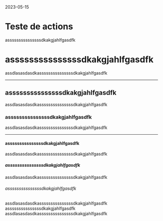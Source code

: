 2023-05-15
# Teste de actions


asssssssssssssssdkakgjahlfgasdfk
# asssssssssssssssdkakgjahlfgasdfk
assdlasasdasdkasssssssssssssssdkakgjahlfgasdfk

---

## asssssssssssssssdkakgjahlfgasdfk
assdlasasdasdkasssssssssssssssdkakgjahlfgasdfk
### asssssssssssssssdkakgjahlfgasdfk
assdlasasdasdkasssssssssssssssdkakgjahlfgasdfk
 
---

#### asssssssssssssssdkakgjahlfgasdfk
assdlasasdasdkasssssssssssssssdkakgjahlfgasdfk
##### asssssssssssssssdkakgjahlfgasdfk
assdlasasdasdkasssssssssssssssdkakgjahlfgasdfk
###### asssssssssssssssdkakgjahlfgasdfk
assdlasasdasdkasssssssssssssssdkakgjahlfgasdfk
asssssssssssssssdkakgjahlfgasdfk
assdlasasdasdkasssssssssssssssdkakgjahlfgasdfk
